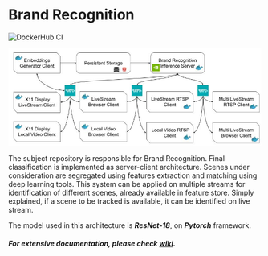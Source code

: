 # Brand Recognition
![DockerHub CI][dockerBadge]

![Brand Recognition Macro Architecture][macro_architecture]

The subject repository is responsible for Brand Recognition. Final classification is implemented as server-client architecture. Scenes under consideration are segregated using features extraction and matching using deep learning tools. This system can be applied on multiple streams for identification of different scenes, already available in feature store. Simply explained, if a scene to be tracked is available, it can be identified on live stream.

The model used in this architecture is ***ResNet-18***, on ***Pytorch*** framework.

##### For extensive documentation, please check [***wiki***](https://github.com/codeadeel/Brand-Recognition/wiki).

[dockerBadge]: https://github.com/codeadeel/Brand-Recognition/actions/workflows/dockerPush.yml/badge.svg?event=push
[macro_architecture]: ./MarkDown-Data/macro_architecture.jpg
